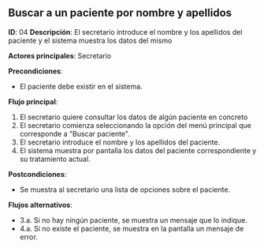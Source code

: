 ## Buscar a un paciente por nombre y apellidos

**ID**: 04
**Descripción**: El secretario introduce el nombre y los apellidos del paciente y el sistema muestra los datos del mismo

**Actores principales**: Secretario

**Precondiciones**:
* El paciente debe existir en el sistema.

**Flujo principal**:
1. El secretario quiere consultar los datos de algún paciente en concreto
1. El secretario comienza seleccionando la opción del menú principal que corresponde a "Buscar paciente".
1. El secretario introduce el nombre y los apellidos del paciente.
1. El sistema muestra por pantalla los datos del paciente correspondiente y su tratamiento actual.

**Postcondiciones**:

* Se muestra al secretario una lista de opciones sobre el paciente.

**Flujos alternativos**:

* 3.a. Si no hay ningún paciente, se muestra un mensaje que lo indique.
* 4.a. Si no existe el paciente, se muestra en la pantalla un mensaje de error.